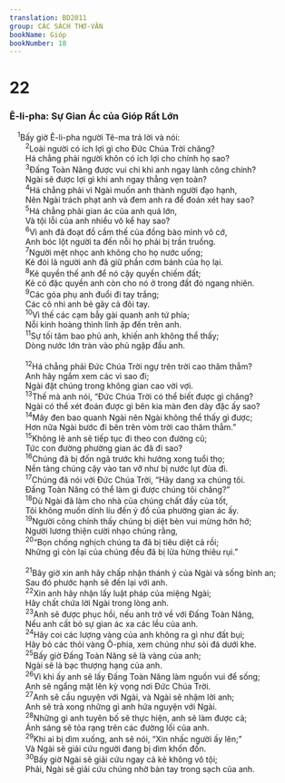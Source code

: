 ```yaml
---
translation: BD2011
group: CÁC SÁCH THƠ-VĂN
bookName: Gióp 
bookNumber: 18
---
```


<div class="title"><h1>22</h1><h3>Ê-li-pha: Sự Gian Ác của Gióp Rất Lớn</h3></div>
<span class="verse giop_22_1"> <sup>1</sup>Bấy giờ Ê-li-pha người Tê-ma trả lời và nói:<br/></span>
<span class="verse giop_22_2">  <sup>2</sup>Loài người có ích lợi gì cho Ðức Chúa Trời chăng?<br/>  Há chẳng phải người khôn có ích lợi cho chính họ sao?<br/></span>
<span class="verse giop_22_3">  <sup>3</sup>Ðấng Toàn Năng được vui chi khi anh ngay lành công chính?<br/>  Ngài sẽ được lợi gì khi anh ngay thẳng vẹn toàn?<br/></span>
<span class="verse giop_22_4">  <sup>4</sup>Há chẳng phải vì Ngài muốn anh thành người đạo hạnh,<br/>  Nên Ngài trách phạt anh và đem anh ra để đoán xét hay sao?<br/></span>
<span class="verse giop_22_5">  <sup>5</sup>Há chẳng phải gian ác của anh quá lớn,<br/>  Và tội lỗi của anh nhiều vô kể hay sao?<br/></span>
<span class="verse giop_22_6">  <sup>6</sup>Vì anh đã đoạt đồ cầm thế của đồng bào mình vô cớ,<br/>  Anh bóc lột người ta đến nỗi họ phải bị trần truồng.<br/></span>
<span class="verse giop_22_7">  <sup>7</sup>Người mệt nhọc anh không cho họ nước uống;<br/>  Kẻ đói lả người anh đã giữ phần cơm bánh của họ lại.<br/></span>
<span class="verse giop_22_8">  <sup>8</sup>Kẻ quyền thế anh để nó cậy quyền chiếm đất;<br/>  Kẻ có đặc quyền anh còn cho nó ở trong đất đó ngang nhiên.<br/></span>
<span class="verse giop_22_9">  <sup>9</sup>Các góa phụ anh đuổi đi tay trắng;<br/>  Các cô nhi anh bẻ gãy cả đôi tay.<br/></span>
<span class="verse giop_22_10">  <sup>10</sup>Vì thế các cạm bẫy gài quanh anh tứ phía;<br/>  Nỗi kinh hoàng thình lình ập đến trên anh.<br/></span>
<span class="verse giop_22_11">  <sup>11</sup>Sự tối tăm bao phủ anh, khiến anh không thể thấy;<br/>  Dòng nước lớn tràn vào phủ ngập đầu anh.<br/><br/></span>
<span class="verse giop_22_12">  <sup>12</sup>Há chẳng phải Ðức Chúa Trời ngự trên trời cao thăm thẳm?<br/>  Anh hãy ngắm xem các vì sao đi;<br/>  Ngài đặt chúng trong không gian cao vời vợi.<br/></span>
<span class="verse giop_22_13">  <sup>13</sup>Thế mà anh nói, “Ðức Chúa Trời có thể biết được gì chăng?<br/>  Ngài có thể xét đoán được gì bên kia màn đen dày đặc ấy sao?<br/></span>
<span class="verse giop_22_14">  <sup>14</sup>Mây đen bao quanh Ngài nên Ngài không thể thấy gì được;<br/>  Hơn nữa Ngài bước đi bên trên vòm trời cao thăm thẳm.”<br/></span>
<span class="verse giop_22_15">  <sup>15</sup>Không lẽ anh sẽ tiếp tục đi theo con đường cũ;<br/>  Tức con đường phường gian ác đã đi sao?<br/></span>
<span class="verse giop_22_16">  <sup>16</sup>Chúng đã bị đốn ngã trước khi hưởng xong tuổi thọ;<br/>  Nền tảng chúng cậy vào tan vỡ như bị nước lụt đùa đi.<br/></span>
<span class="verse giop_22_17">  <sup>17</sup>Chúng đã nói với Ðức Chúa Trời, “Hãy dang xa chúng tôi.<br/>  Ðấng Toàn Năng có thể làm gì được chúng tôi chăng?”<br/></span>
<span class="verse giop_22_18">  <sup>18</sup>Dù Ngài đã làm cho nhà của chúng chất đầy của tốt,<br/>  Tôi không muốn dính líu đến ý đồ của phường gian ác ấy.<br/></span>
<span class="verse giop_22_19">  <sup>19</sup>Người công chính thấy chúng bị diệt bèn vui mừng hớn hở;<br/>  Người lương thiện cười nhạo chúng rằng,<br/></span>
<span class="verse giop_22_20">  <sup>20</sup>“Bọn chống nghịch chúng ta đã bị tiêu diệt cả rồi;<br/>  Những gì còn lại của chúng đều đã bị lửa hừng thiêu rụi.”<br/><br/></span>
<span class="verse giop_22_21">  <sup>21</sup>Bây giờ xin anh hãy chấp nhận thánh ý của Ngài và sống bình an;<br/>  Sau đó phước hạnh sẽ đến lại với anh.<br/></span>
<span class="verse giop_22_22">  <sup>22</sup>Xin anh hãy nhận lấy luật pháp của miệng Ngài;<br/>  Hãy chất chứa lời Ngài trong lòng anh.<br/></span>
<span class="verse giop_22_23">  <sup>23</sup>Anh sẽ được phục hồi, nếu anh trở về với Ðấng Toàn Năng,<br/>  Nếu anh cất bỏ sự gian ác xa các lều của anh.<br/></span>
<span class="verse giop_22_24">  <sup>24</sup>Hãy coi các lượng vàng của anh không ra gì như đất bụi;<br/>  Hãy bỏ các thỏi vàng Ô-phia, xem chúng như sỏi đá dưới khe.<br/></span>
<span class="verse giop_22_25">  <sup>25</sup>Bấy giờ Ðấng Toàn Năng sẽ là vàng của anh;<br/>  Ngài sẽ là bạc thượng hạng của anh.<br/></span>
<span class="verse giop_22_26">  <sup>26</sup>Vì khi ấy anh sẽ lấy Ðấng Toàn Năng làm nguồn vui để sống;<br/>  Anh sẽ ngẩng mặt lên kỳ vọng nơi Ðức Chúa Trời.<br/></span>
<span class="verse giop_22_27">  <sup>27</sup>Anh sẽ cầu nguyện với Ngài, và Ngài sẽ nhậm lời anh;<br/>  Anh sẽ trả xong những gì anh hứa nguyện với Ngài.<br/></span>
<span class="verse giop_22_28">  <sup>28</sup>Những gì anh tuyên bố sẽ thực hiện, anh sẽ làm được cả;<br/>  Ánh sáng sẽ tỏa rạng trên các đường lối của anh.<br/></span>
<span class="verse giop_22_29">  <sup>29</sup>Khi ai bị dìm xuống, anh sẽ nói, “Xin nhấc người ấy lên;”<br/>  Và Ngài sẽ giải cứu người đang bị dìm khốn đốn.<br/></span>
<span class="verse giop_22_30">  <sup>30</sup>Bấy giờ Ngài sẽ giải cứu ngay cả kẻ không vô tội;<br/>  Phải, Ngài sẽ giải cứu chúng nhờ bàn tay trong sạch của anh.<br/></span>
